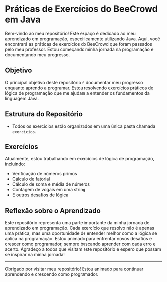 # Práticas de Exercícios do BeeCrowd em Java

Bem-vindo ao meu repositório! Este espaço é dedicado ao meu aprendizado em programação, especificamente utilizando Java. Aqui, você encontrará as práticas de exercícios do BeeCrowd que foram passados pelo meu professor. Estou começando minha jornada na programação e documentando meu progresso.

## Objetivo

O principal objetivo deste repositório é documentar meu progresso enquanto aprendo a programar. Estou resolvendo exercícios práticos de lógica de programação que me ajudam a entender os fundamentos da linguagem Java.

## Estrutura do Repositório

- Todos os exercícios estão organizados em uma única pasta chamada `exercicios`.

## Exercícios

Atualmente, estou trabalhando em exercícios de lógica de programação, incluindo:

- Verificação de números primos
- Cálculo de fatorial
- Cálculo de soma e média de números
- Contagem de vogais em uma string
- E outros desafios de lógica 

## Reflexão sobre o Aprendizado

Este repositório representa uma parte importante da minha jornada de aprendizado em programação. Cada exercício que resolvo não é apenas uma prática, mas uma oportunidade de entender melhor como a lógica se aplica na programação. Estou animado para enfrentar novos desafios e crescer como programador, sempre buscando aprender com cada erro e acerto. Agradeço a todos que visitam este repositório e espero que possam se inspirar na minha jornada!

---

Obrigado por visitar meu repositório! Estou animado para continuar aprendendo e crescendo como programador.

 
